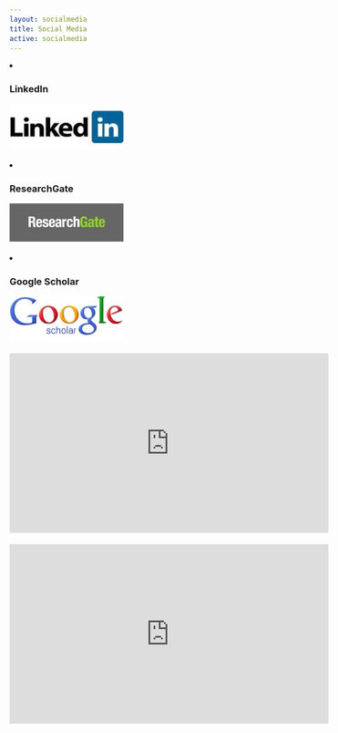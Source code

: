 ```yaml
---
layout: socialmedia
title: Social Media
active: socialmedia
---
```


<li><h3>LinkedIn</h3></li>

<div class="floatright">
<a href="https://www.linkedin.com/in/przemek-dera-5a243958" target="_blank"><img src="images/LinkedIn.jpg" width="200"></a>
</div>

<div class="clear"> </div>
<br />

<li><h3>ResearchGate</h3></li>

<div class="floatright">
<a href="https://www.researchgate.net/profile/Przemyslaw_Dera?ev=prf_highl" target="_blank"><img src="images/ResearchGate.jpg" width="200"></a>
</div>

<div class="clear"> </div>
<br />

<li><h3>Google Scholar</h3></li>

<div class="floatright">
<a href="http://scholar.google.com/citations?hl=en&user=ahzkJqcAAAAJ" target="_blank"><img src="images/GoogleScholar.jpg" width="200"></a>
</div>

<div class="clear"> </div>
<br />

<iframe width="560" height="315" src="https://www.youtube.com/embed/GtXwPu-r3DE" frameborder="0" allowfullscreen></iframe>

<div class="clear"> </div>
<br />

<iframe width="560" height="315" src="https://www.youtube.com/embed/tM0sErJ6rKg" float="center" frameborder="0" allowfullscreen></iframe>
